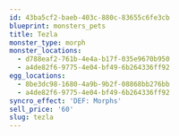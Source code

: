 ```yaml
---
id: 43ba5cf2-baeb-403c-880c-83655c6fe3cb
blueprint: monsters_pets
title: Tezla
monster_type: morph
monster_locations:
  - d788eaf2-761b-4e4a-b17f-035e9670b950
  - a4de82f6-9775-4e04-bf49-6b264336ff92
egg_locations:
  - 8be3dc98-1680-4a9b-9b2f-08868bb276bb
  - a4de82f6-9775-4e04-bf49-6b264336ff92
syncro_effect: 'DEF: Morphs'
sell_price: '60'
slug: tezla
---
```

